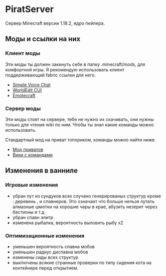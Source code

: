 # PiratServer

Сервер Minecraft версии 1.18.2, ядро пейпера.

## Моды и ссылки на них

### Клиент моды 
Эти моды ты должен закинуть себе в папку .minecraft/mods, для комфортной игры.
Я рекомендую использовать клиент поддерживающий fabric ссылки для него.

- [Simple Voice Chat](https://www.curseforge.com/minecraft/mc-mods/simple-voice-chat/files/3795645)
- [WorldEdit CUI ](https://www.curseforge.com/minecraft/mc-mods/worldeditcui-fabric/files/3687499)
- [Emotecraft](https://www.curseforge.com/minecraft/mc-mods/emotecraft/download/3763384)


### Сервер моды
Эти моды стоят на сервере, тебе не нужно их скачивать, они нужны только для чтения wiki по ним.
Чтобы ты знал какие команды можно использовать.

Стандартный мод на приват топориком, команды можно найти ниже.

- [Мод приватов](https://dev.bukkit.org/projects/worldguard)
- [Вики с командами](https://minecraft.fandom.com/ru/wiki/WorldGuard)

## Изменения в ванниле


### Игровые изменения

- убран лут из сундуков всех случано генерированых структур кроме : деревень , и спавнеров. Это означает что больше нельзя лутать алмазные шмотки 
на хорошие чары в крае, абузить незерит через бастионы и т.д
- убран спавн элитр
- изменена рыбалка, вероятность выловить рыбу х2

### Оптимизационные изменения

- уменьшен вероятность спавна мобов
- уменьшен радиус диспавна мобов
- изменены сиды всех структур 
- выключены всякие странные проверки по типу сидения кота на контейнере перед открытием.
